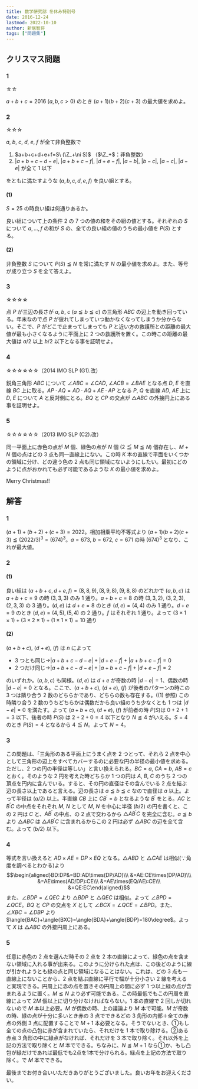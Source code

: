 ```yaml
---
title: 数学研究部 冬休み特別号
date: 2016-12-24
lastmod: 2022-10-10
author: 新居智将
tags: ["問題集"]
---
```


## クリスマス問題

### 1

☆☆

$a+b+c=2016$ ($a,b,c>0$) のとき $(a+1)(b+2)(c+3)$ の最大値を求めよ。

### 2

☆☆☆

$a$, $b$, $c$, $d$, $e$, $f$ が全て非負整数で

1. $a+b+c+d+e+f=S\ (\Z_+\ni S)$ （$\Z_+$：非負整数）  
2. $\lvert a+b+c-d-e\rvert$, $\lvert a+b+c-f\rvert$, $\lvert d+e-f\rvert$, $\lvert a-b\rvert$, $\lvert b-c\rvert$, $\lvert a-c\rvert$, $\lvert d-e\rvert$ が全て $1$ 以下

をともに満たすような $(a,b,c,d,e,f)$ を良い組とする。  

#### (1)

$S=25$ の時良い組は何通りあるか。  

良い組について上の条件 2 の 7 つの値の和をその組の値とする。それぞれの $S$ について $a, \dots, f$ の和が $S$ の、全ての良い組の値のうちの最小値を $P(S)$ とする。

#### (2)

非負整数 $S$ について $P(S)\leqq N$ を常に満たす $N$ の最小値を求めよ。また、等号が成り立つ $S$ を全て答えよ。

### 3

☆☆☆☆

点 $P$ が三辺の長さが $a$, $b$, $c$ ($a\leqq b\leqq c$) の三角形 $ABC$ の辺上を動き回っている。年末なので点 $P$ が疲れてしまっていつ動かなくなってしまうか分からない。そこで、$P$ がどこで止まってしまっても $P$ と近い方の救護所との距離の最大値が最も小さくなるように平面上に 2 つの救護所を置く。この時この距離の最大値は $a/2$ 以上 $b/2$ 以下となる事を証明せよ。

### 4

☆☆☆☆☆☆（2014 IMO SLP (G1).改）

鋭角三角形 $ABC$ について $\angle{ABC}=\angle{CAD}$, $\angle{ACB}=\angle{BAE}$ となる点 $D$, $E$ を直線 $BC$ 上に取る。$AP\cdot AQ=AD\cdot AQ+AE\cdot AP$ となる $P$, $Q$ を直線 $AD$, $AE$ 上に $D$, $E$ について $A$ と反対側にとる。$BQ$ と $CP$ の交点が $\triangle{ABC}$ の外接円上にある事を証明せよ。

### 5

☆☆☆☆☆☆（2013 IMO SLP (C2).改）

同一平面上に赤色の点が $M$ 個、緑色の点が $N$ 個 ($2\leqq M\leqq N$) 個存在し、$M+N$ 個の点はどの 3 点も同一直線上にない。この時 $K$ 本の直線で平面をいくつかの領域に分け、どの違う色の 2 点も同じ領域にないようにしたい。最初にどのように点がおかれても必ず可能であるような $K$ の最小値を求めよ。

Merry Christmas!!

## 解答

### 1

$(a+1)+(b+2)+(c+3)=2022$。相加相乗平均不等式より $(a+1)(b+2)(c+3)\leqq (2022/3)^3=(674)^3$。$a=673$, $b=672$, $c=671$ の時 $(674)^3$ となり、これが最大値。

### 2

#### (1)

良い組は $(a+b+c,d+e,f)=(8,8,9), (8,9,8), (9,8,8)$ のどれかで $(a,b,c)$ は $a+b+c=9$ の時 $(3,3,3)$ のみ $1$ 通り。$a+b+c=8$ の時 $(3,3,2)$, $(3,2,3)$, $(2,3,3)$ の $3$ 通り。$(d,e)$ は $d+e=8$ のとき $(d,e)=(4,4)$ のみ $1$ 通り。$d+e=9$ のとき $(d,e)=(4,5), (5,4)$ の $2$ 通り。$f$ はそれぞれ $1$ 通り。よって $(3\times1\times1)+(3\times2\times1)+(1\times1\times1)=10$ 通り

#### (2)

$(a+b+c)$, $(d+e)$, $(f)$ は $n$ によって

* 3 つとも同じ→$\lvert a+b+c-d-e\rvert+\lvert d+e-f\rvert+\lvert a+b+c-f\rvert=0$
* 2 つだけ同じ→$\lvert a+b+c-d-e\rvert+\lvert a+b+c-f\rvert+\lvert d+e-f\rvert=2$

のいずれか。$(a,b,c)$ も同様。$(d,e)$ は $d+e$ が奇数の時 $\lvert d-e\rvert=1$、偶数の時 $\lvert d-e\rvert=0$ となる。ここで、$(a+b+c)$, $(d+e)$, $(f)$ が後者のパターンの時この 3 つは隣り合う 2 数のどちらかであり、どちらの数も存在する。((1) 参照) この時隣り合う 2 数のうちどちらかは偶数だから良い組のうち少なくとも 1 つは $\lvert d-e\rvert=0$ を満たす。よって $(a+b+c)$, $(d+e)$, $(f)$ が前者の時 $P(S)$は $0+2+1=3$ 以下、後者の時 $P(S)$ は $2+2+0=4$ 以下となり $N\leqq 4$ がいえる。$S=4$ のとき $P(S)=4$ となるから $4\leqq N$。よって $N=4$。

### 3

この問題は、「三角形のある平面上にうまく点を 2 つとって、それら 2 点を中心として三角形の辺上をすべてカバーするのに必要な円の半径の最小値を求める。ただし、2 つの円の半径は等しい」と言い換えられる。$BC=a$, $CA=b$, $AB=c$ とおく。そのような 2 円を考えた時どちらか 1 つの円は $A$, $B$, $C$ のうち 2 つの頂点を円内に含んでいる。すると、その円の直径はその含んでいる 2 点を結ぶ辺の長さ以上であると言える。辺の長さは $a\leqq b\leqq c$ なので直径は $a$ 以上。よって半径は $(a/2)$ 以上。半直線 $CB$ 上に $CB ^ \prime=b$ となるような $B ^ \prime$ をとる。$AC$ と $B ^ {\prime}C$ の中点をそれぞれ $M$, $N$ として $M$, $N$ を中心に半径 $(b/2)$ の円を書くと、この 2 円は $C$ と、$AB ^ {\prime}$ の中点、の 2 点で交わるから $\triangle{AB ^ {\prime}C}$ を完全に含む。$a\leqq b$ より $\triangle{ABC}$ は $\triangle{AB ^ {\prime}C}$ に含まれるからこの 2 円は必ず $\triangle{ABC}$ の辺を全て含む。よって $(b/2)$ 以下。

### 4

等式を言い換えると $AD\times AE=DP\times EQ$ となる。$\triangle{ABD}$ と $\triangle{CAE}$ は相似(∵角度を調べるとわかる)より $$\begin{aligned}BD:DP&=BD:AD\times(DP/AD)\\\ &=AE:CE\times(DP/AD)\\\ &=AE\times(AD/DP):CE\\\ &=AE\times(EQ/AE):CE\\\ &=QE:EC\end{aligned}$$ また、$\angle{BDP}=\angle{QEC}$ より $\triangle{BDP}$ と $\triangle{QEC}$ は相似。よって $\angle{BPD}=\angle{QCE}$。$BQ$ と $CP$ の交点を $X$ として $\angle{BCX}=\angle{QCE}=\angle{BPD}$。また、$\angle{XBC}=\angle{DBP}$ より $\angle{BAC}+\angle{BXC}=\angle{BDA}+\angle{BDP}=180\degree$。よって $X$ は $\triangle{ABC}$ の外接円周上にある。

### 5

任意に赤色の 2 点を選んだ時その 2 点を 2 本の直線によって、緑色の点を含まない領域に入れる事が出来る。このように分けられた点は、この後どのように線が引かれようとも緑の点と同じ領域になることはない。これは、どの 3 点も一直線上にないことから、2 点を結ぶ直線に平行で幅が十分小さい 2 線を考えると実現できる。円周上に赤の点を置きその円周上の間に必ず 1 つ以上緑の点が含まれるように置く。$M\leqq N$ より必ず可能である。この時最低でもこの円周を直線によって $2M$ 個以上に切り分けなければならない。$1$ 本の直線で $2$ 回しか切れないので $M$ 本以上必要。$M$ が偶数の時、上の議論より $M$ 本で可能。$M$ が奇数の時、緑の点が十分に多いとき赤の 3 点でできるどの 3 角形の内部＋全ての赤点の外側 3 点に配置することで $M+1$ 本必要となる。そうでないとき、①もし全ての点の凸包に赤が含まれていたら、それだけを $1$ 本で取り除ける。②ある赤点 3 角形の中に緑点がなければ、それだけを $3$ 本で取り除く。それ以外を上記の方法で取り除くと $M$ 本でできる。ちなみに、$N\leqq M+1$ なら①か、もし凸包が緑だけであれば最低でも2点を1本で分けられる。緑点を上記の方法で取り除く。で $M$ 本でできる。

最後までお付き合いいただきありがとうございました。良いお年をお迎えください。